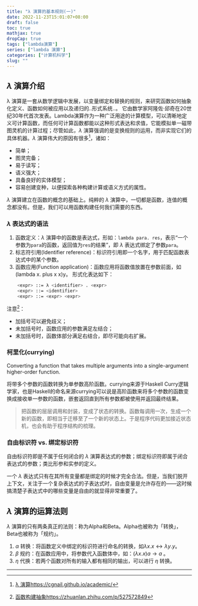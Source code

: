 ```yaml
---
title: "λ 演算的基本规则(一)"
date: 2022-11-23T15:01:07+08:00
draft: false
toc: true
mathjax: true
dropCap: true
tags: ["lambda演算"] 
series: ["lambda 演算"]
categories: ["计算机科学"] 
slug: ""
---
```


##  $\lambda$ 演算介绍
λ 演算是一套从数学逻辑中发展，以变量绑定和替换的规则，来研究函数如何抽象化定义、函数如何被应用以及递归的..形式系统..。 它由数学家阿隆佐·邱奇在20世纪30年代首次发表。Lambda演算作为一种广泛用途的计算模型，可以清晰地定义可计算函数，而任何可计算函数都能以这种形式表达和求值，它能模拟单一磁带图灵机的计算过程；尽管如此，$\lambda$ 演算强调的是变换规则的运用，而非实现它们的具体机器。$\lambda$ 演算伟大的原因有很多[^1]，诸如：
- 简单；
- 图灵完备；
- 易于读写；
- 语义强大；
- 具备良好的实体模型；
- 容易创建变种，以便探索各种构建计算或语义方式的属性。

$\lambda$ 演算建立在函数的概念的基础上。纯粹的 $\lambda$  演算中，一切都是函数，连值的概念都没有。但是，我们可以用函数构建任何我们需要的东西。

### $\lambda$ 表达式的语法
1. 函数定义：$\lambda$ 演算中的函数是表达式，形如：`lambda para. res`，表示“一个参数为`para`的函数，返回值为`res`的结果”，即 $\lambda$ 表达式绑定了参数`para`。
2. 标志符引用(Identifier reference)：标识符引用即一个名字，用于匹配函数表达式中的某个参数。
3. 函数应用(Function application)：函数应用将函数值放置在参数前面，如(lambda x. plus x x)y。
形式化表达如下：
~~~ bash
    <expr> ::= λ <identifier> . <expr>
    <expr> ::= <identifier> 
    <expr> ::= <expr> <expr>
~~~
注意[^2]：
- 加括号可以避免歧义；
- 未加括号时，函数应用的参数满足左结合；
- 未加括号时，函数体部分满足右结合，即尽可能向右扩展。


### 柯里化(currying)
Converting a function that takes multiple arguments into a single-argument higher-order function.

将带多个参数的函数转换为单参数高阶函数。currying来源于Haskell Curry逻辑学家，也是Haskell的命名来源currying可以说是高阶函数来将多个参数的函数变换成接收单一参数的函数，嵌套返回直到所有参数都被使用并返回最终结果。

> 把函数的层层调用和封装，变成了状态的转换。函数每调用一次，生成一个新的函数，即相当于迁移至了一个新的状态上。于是程序代码更加接近状态机，也会有助于程序结构的梳理。

### 自由标识符 vs. 绑定标识符
自由标识符即是不属于任何闭合的 $\lambda$ 演算表达式的参数；绑定标识符即属于闭合表达式的参数；类比形参和实参的定义。

一个 $\lambda$ 表达式只有在其所有变量都是绑定的时候才完全合法。但是，当我们脱开上下文，关注于一个复杂表达式的子表达式时，自由变量是允许存在的——这时候搞清楚子表达式中的哪些变量是自由的就显得非常重要了。


## $\lambda$ 演算的运算法则
$\lambda$ 演算的只有两条真正的法则：称为Alpha和Beta。Alpha也被称为「转换」，Beta也被称为「规约」。
1. $\alpha$ 转换：将函数定义中绑定的标识符进行命名的转换，如$\lambda x.x \leftrightarrow \lambda y.y$。
2. $\beta$ 规约：在函数应用中，将参数代入函数体中，如：$(\lambda x.x) a \rightarrow a$ 。
3. $\eta$ 代换：若两个函数对所有的输入都有相同的输出，可以进行 $\eta$ 转换。
  
---
[^1]: [λ 演算](https://cgnail.github.io/academic/)https://cgnail.github.io/academic/
[^2]: [函数构建抽象](https://zhuanlan.zhihu.com/p/527572849)https://zhuanlan.zhihu.com/p/527572849 


